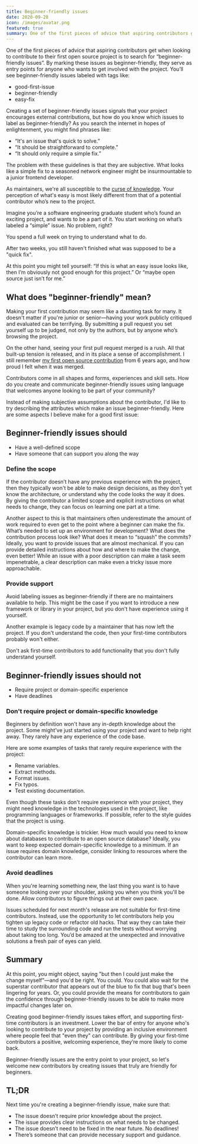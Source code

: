 ```yaml
---
title: Beginner-friendly issues
date: 2020-09-28
icon: /images/avatar.png
featured: true
summary: One of the first pieces of advice that aspiring contributors get when looking to contribute to their first open source project is to search for “beginner-friendly issues”. Learn what makes a great beginner-friendly issue.
---
```


One of the first pieces of advice that aspiring contributors get when looking to contribute to their first open source project is to search for “beginner-friendly issues”. By marking these issues as beginner-friendly, they serve as entry points for anyone who wants to get involved with the project. You’ll see beginner-friendly issues labeled with tags like:

- good-first-issue
- beginner-friendly
- easy-fix

Creating a set of beginner-friendly issues signals that your project encourages external contributions, but how do you know which issues to label as beginner-friendly? As you search the internet in hopes of enlightenment, you might find phrases like:

- “It's an issue that's quick to solve.”
- “It should be straightforward to complete.”
- “It should only require a simple fix.”

The problem with these guidelines is that they are subjective. What looks like a simple fix to a seasoned network engineer might be insurmountable to a junior frontend developer.

As maintainers, we're all susceptible to the [curse of knowledge][1]. Your perception of what's easy is most likely different from that of a potential contributor who’s new to the project.

Imagine you’re a software engineering graduate student who’s found an exciting project, and wants to be a part of it. You start working on what’s labeled a “simple” issue. No problem, right?

You spend a full week on trying to understand what to do.

After two weeks, you still haven't finished what was supposed to be a "quick fix".

At this point you might tell yourself: “If this is what an easy issue looks like, then I’m obviously not good enough for this project.” Or “maybe open source just isn’t for me.”

## What does "beginner-friendly" mean?

Making your first contribution may seem like a daunting task for many. It doesn't matter if you're junior or senior—having your work publicly critiqued and evaluated can be terrifying. By submitting a pull request you set yourself up to be judged, not only by the authors, but by anyone who’s browsing the project.

On the other hand, seeing your first pull request merged is a rush. All that built-up tension is released, and in its place a sense of accomplishment. I still remember [my first open source contribution](https://github.com/flynn/flynn/pull/42) from 6 years ago, and how proud I felt when it was merged.

Contributors come in all shapes and forms, experiences and skill sets. How do you create and communicate beginner-friendly issues using language that welcomes anyone looking to be part of your community?

Instead of making subjective assumptions about the contributor, I'd like to try describing the attributes which make an issue beginner-friendly. Here are some aspects I believe make for a good first issue:

## Beginner-friendly issues should

- Have a well-defined scope
- Have someone that can support you along the way

### Define the scope

If the contributor doesn’t have any previous experience with the project, then they typically won't be able to make design decisions, as they don't yet know the architecture, or understand why the code looks the way it does. By giving the contributor a limited scope and explicit instructions on what needs to change, they can focus on learning one part at a time.

Another aspect to this is that maintainers often underestimate the amount of work required to even get to the point where a beginner can make the fix. What’s needed to set up an environment for development? What does the contribution process look like? What does it mean to “squash” the commits? Ideally, you want to provide issues that are almost mechanical. If you can provide detailed instructions about how and where to make the change, even better! While an issue with a poor description can make a task seem impenetrable, a clear description can make even a tricky issue more approachable.

### Provide support

Avoid labeling issues as beginner-friendly if there are no maintainers available to help. This might be the case if you want to introduce a new framework or library in your project, but you don't have experience using it yourself.

Another example is legacy code by a maintainer that has now left the project. If you don't understand the code, then your first-time contributors probably won't either.

Don't ask first-time contributors to add functionality that you don't fully understand yourself.

## Beginner-friendly issues should not

- Require project or domain-specific experience
- Have deadlines

### Don't require project or domain-specific knowledge

Beginners by definition won't have any in-depth knowledge about the project. Some might’ve just started using your project and want to help right away. They rarely have any experience of the code base.

Here are some examples of tasks that rarely require experience with the project:

- Rename variables.
- Extract methods.
- Format issues.
- Fix typos.
- Test existing documentation.

Even though these tasks don't require experience with your project, they might need knowledge in the technologies used in the project, like programming languages or frameworks. If possible, refer to the style guides that the project is using.

Domain-specific knowledge is trickier. How much would you need to know about databases to contribute to an open source database? Ideally, you want to keep expected domain-specific knowledge to a minimum. If an issue requires domain knowledge, consider linking to resources where the contributor can learn more.

### Avoid deadlines

When you're learning something new, the last thing you want is to have someone looking over your shoulder, asking you when you think you'll be done. Allow contributors to figure things out at their own pace.

Issues scheduled for next month's release are not suitable for first-time contributors. Instead, use the opportunity to let contributors help you tighten up legacy code or refactor old hacks. That way they can take their time to study the surrounding code and run the tests without worrying about taking too long. You’d be amazed at the unexpected and innovative solutions a fresh pair of eyes can yield.


## Summary

At this point, you might object, saying "but then I could just make the change myself"—and you'd be right. You could. You could also wait for the superstar contributor that appears out of the blue to fix that bug that's been lingering for years. Or, you could provide the means for contributors to gain the confidence through beginner-friendly issues to be able to make more impactful changes later on.

Creating good beginner-friendly issues takes effort, and supporting first-time contributors is an investment. Lower the bar of entry for anyone who's looking to contribute to your project by providing an inclusive environment where people feel that "even they" can contribute. By giving your first-time contributors a positive, welcoming experience, they’re more likely to come back.

Beginner-friendly issues are the entry point to your project, so let's welcome new contributors by creating issues that truly are friendly for beginners.

## TL;DR

Next time you're creating a beginner-friendly issue, make sure that:

- The issue doesn’t require prior knowledge about the project.
- The issue provides clear instructions on what needs to be changed.
- The issue doesn’t need to be fixed in the near future. No deadlines!
- There’s someone that can provide necessary support and guidance.

[1]:    https://en.wikipedia.org/wiki/Curse_of_knowledge
